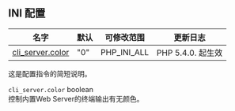 INI 配置
--------

| 名字                                                                                            | 默认 | 可修改范围    | 更新日志          |
|-------------------------------------------------------------------------------------------------|------|---------------|-------------------|
| <a href="/features/commandline/ini.html#ini.cli-server.color" class="link">cli_server.color</a> | "0"  | PHP\_INI\_ALL | PHP 5.4.0. 起生效 |

这是配置指令的简短说明。

`cli_server.color` <span class="type">boolean</span>  
控制内置Web Server的终端输出有无颜色。
